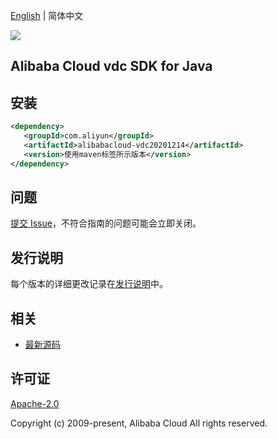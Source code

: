 [English](README.md) | 简体中文

![](https://aliyunsdk-pages.alicdn.com/icons/AlibabaCloud.svg)

## Alibaba Cloud vdc SDK for Java

## 安装

```xml
<dependency>
   <groupId>com.aliyun</groupId>
   <artifactId>alibabacloud-vdc20201214</artifactId>
   <version>使用maven标签所示版本</version>
</dependency>
```

## 问题

[提交 Issue](https://github.com/aliyun/alibabacloud-java-async-sdk/issues/new)，不符合指南的问题可能会立即关闭。

## 发行说明

每个版本的详细更改记录在[发行说明](./ChangeLog.txt)中。

## 相关

- [最新源码](https://github.com/aliyun/alibabacloud-async-java-sdk/)

## 许可证

[Apache-2.0](http://www.apache.org/licenses/LICENSE-2.0)

Copyright (c) 2009-present, Alibaba Cloud All rights reserved.
